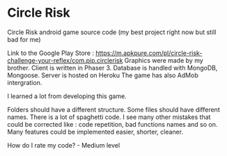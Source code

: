 # Circle Risk

Circle Risk android game source code (my best project right now but still bad for me)

Link to the Google Play Store : https://m.apkpure.com/pl/circle-risk-challenge-your-reflex/com.pip.circlerisk
Graphics were made by my brother.
Client is written in Phaser 3.
Database is handled with MongoDB, Mongoose.
Server is hosted on Heroku
The game has also AdMob intergration.

I learned a lot from developing this game.

Folders should have a different structure. Some files should have different names.
There is a lot of spaghetti code.
I see many other mistakes that could be corrected like : code repetition, bad functions names and so on.
Many features could be implemented easier, shorter, cleaner.

How do I rate my code? - Medium level 
